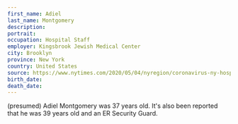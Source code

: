 ```yaml
---
first_name: Adiel
last_name: Montgomery
description: 
portrait: 
occupation: Hospital Staff
employer: Kingsbrook Jewish Medical Center
city: Brooklyn
province: New York
country: United States
source: https://www.nytimes.com/2020/05/04/nyregion/coronavirus-ny-hospital-workers.html
birth_date: 
death_date: 
---
```


(presumed) Adiel Montgomery was 37 years old. It's also been reported that he was 39 years old and an ER Security Guard.